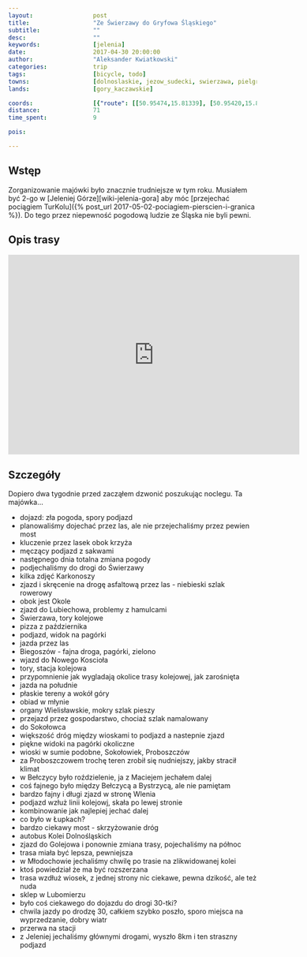 ```yaml
---
layout:                 post
title:                  "Ze Świerzawy do Gryfowa Śląskiego"
subtitle:               ""
desc:                   ""
keywords:               [jelenia]
date:                   2017-04-30 20:00:00
author:                 "Aleksander Kwiatkowski"
categories:             trip
tags:                   [bicycle, todo]
towns:                  [dolnoslaskie, jezow_sudecki, swierzawa, pielgrzymka, wlen, lubomierz, gryfow_slaski]
lands:                  [gory_kaczawskie]

coords:                 [{"route": [[50.95474,15.81339], [50.95420,15.81812], [50.96301,15.82923], [50.96947,15.82678], [50.98379,15.83464], [50.98955,15.83910], [50.99857,15.85961], [51.01177,15.86755], [51.01920,15.88502], [51.01704,15.88931], [51.02740,15.90498], [51.03429,15.90884], [51.05161,15.91146], [51.06078,15.91103], [51.06342,15.90455], [51.06245,15.88626], [51.06998,15.87562], [51.06941,15.86472], [51.05765,15.86219], [51.05385,15.87051], [51.04122,15.87296], [51.03879,15.86785], [51.03280,15.87172], [51.03097,15.87004], [51.02757,15.87017], [51.03226,15.84262], [51.03663,15.82807], [51.04821,15.80155], [51.05191,15.79357], [51.06043,15.79232], [51.05037,15.76735], [51.04308,15.74443], [51.04265,15.73533], [51.03078,15.73048], [51.02813,15.71014], [51.02408,15.70920], [51.01518,15.67006], [51.02241,15.66165], [51.01949,15.62534], [51.03062,15.61573], [51.03024,15.59513], [51.04222,15.59581], [51.04950,15.58929], [51.04298,15.56414], [51.01242,15.51642], [51.01431,15.50518], [51.01361,15.48174], [51.00648,15.46252], [51.00853,15.44604], [51.01836,15.43248], [51.02776,15.42329], [51.02862,15.43093], [51.03375,15.42844]], "type": "bicycle"}]
distance:               71
time_spent:             9

pois:

---
```


Wstęp
-----

Zorganizowanie majówki było znacznie trudniejsze w tym roku. Musiałem być
2-go w [Jeleniej Górze][wiki-jelenia-gora] aby móc
[przejechać pociągiem TurKolu]({% post_url 2017-05-02-pociagiem-pierscien-i-granica %}).
Do tego przez niepewność pogodową ludzie ze Śląska nie byli pewni.

Opis trasy
----------

<iframe height='405' width='590' frameborder='0' allowtransparency='true' scrolling='no' src='https://www.strava.com/activities/964997664/embed/1ba703295a129f8a3405a0564c0f0d301c368a5d'></iframe>

Szczegóły
---------

Dopiero dwa tygodnie przed zacząłem dzwonić poszukując noclegu. Ta majówka...


* dojazd: zła pogoda, spory podjazd
* planowaliśmy dojechać przez las, ale nie przejechaliśmy przez pewien most
* kluczenie przez lasek obok krzyża
* męczący podjazd z sakwami
* następnego dnia totalna zmiana pogody
* podjechaliśmy do drogi do Świerzawy
* kilka zdjęć Karkonoszy
* zjazd i skręcenie na drogę asfaltową przez las - niebieski szlak rowerowy
* obok jest Okole
* zjazd do Lubiechowa, problemy z hamulcami
* Świerzawa, tory kolejowe
* pizza z października
* podjazd, widok na pagórki
* jazda przez las
* Biegoszów - fajna droga, pagórki, zielono
* wjazd do Nowego Koscioła
* tory, stacja kolejowa
* przypomnienie jak wygladają okolice trasy kolejowej, jak zarośnięta
* jazda na południe
* płaskie tereny a wokół góry
* obiad w młynie
* organy Wielisławskie, mokry szlak pieszy
* przejazd przez gospodarstwo, chociaż szlak namalowany
* do Sokołowca
* większość dróg między wioskami to podjazd a nastepnie zjazd
* piękne widoki na pagórki okoliczne
* wioski w sumie podobne, Sokołowiek, Proboszczów
* za Proboszczowem trochę teren zrobił się nudniejszy, jakby stracił klimat
* w Bełczycy było roździelenie, ja z Maciejem jechałem dalej
* coś fajnego było między Bełczycą a Bystrzycą, ale nie pamiętam
* bardzo fajny i długi zjazd w stronę Wlenia
* podjazd wzłuż linii kolejowj, skała po lewej stronie
* kombinowanie jak najlepiej jechać dalej
* co było w Łupkach?
* bardzo ciekawy most - skrzyżowanie dróg
* autobus Kolei Dolnośląskich
* zjazd do Golejowa i ponownie zmiana trasy, pojechaliśmy na północ
* trasa miała być lepsza, pewniejsza
* w Młodochowie jechaliśmy chwilę po trasie na zlikwidowanej kolei
* ktoś powiedział że ma być rozszerzana
* trasa wzdłuż wiosek, z jednej strony nic ciekawe, pewna dzikość, ale też nuda
* sklep w Lubomierzu
* było coś ciekawego do dojazdu do drogi 30-tki?
* chwila jazdy po drodzę 30, całkiem szybko poszło, sporo miejsca na wyprzedzanie, dobry wiatr
* przerwa na stacji
* z Jeleniej jechaliśmy głównymi drogami, wyszło 8km i ten straszny podjazd
